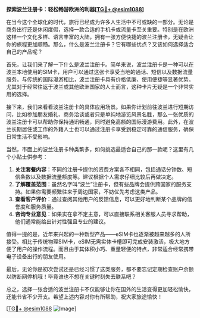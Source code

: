 **探索波兰注册卡：轻松畅游欧洲的利器[[TG💪+ @esim1088](https://t.me/s/esim1088)]**

在当今这个全球化的时代，旅行已经成为许多人生活中不可或缺的一部分。无论是商务出行还是休闲度假，选择一款合适的手机卡或流量卡至关重要。特别是在欧洲这样一个文化多样、语言丰富的大陆，拥有一张方便快捷的波兰注册卡，无疑会让你的旅程更加顺畅。那么，什么是波兰注册卡？它有哪些优点？又该如何选择适合自己的产品呢？

首先，让我们来了解一下什么是波兰注册卡。简单来说，波兰注册卡是一种可以在波兰本地使用的SIM卡，用户可以通过这张卡享受当地的通话、短信以及数据流量服务。与传统的国际漫游相比，波兰注册卡具有价格低廉、使用便捷等显著优势。尤其对于经常往返于波兰或其他欧洲国家的人士而言，这种卡片无疑是一个非常实用的选择。

接下来，我们来看看波兰注册卡的具体应用场景。如果你计划前往波兰进行短期访问，比如参加朋友婚礼、商务洽谈或者只是单纯地游览风景名胜，那么一张优质的波兰注册卡可以帮助你保持通讯畅通，同时避免高额的国际漫游费用。此外，在波兰长期居住或工作的外籍人士也可以通过注册卡享受到稳定可靠的通信服务，确保日常生活不受影响。

当然，市面上的波兰注册卡种类繁多，如何挑选最适合自己的那一款呢？这里有几个小贴士供参考：

1. **关注套餐内容**：不同的注册卡提供的资费方案各不相同，包括通话分钟数、短信条数以及数据流量额度等。建议根据个人需求仔细比较后再做决定。
2. **了解覆盖范围**：虽然名字叫“波兰”注册卡，但有些品牌会提供跨国家的服务支持。如果你需要频繁往来于周边国家，不妨优先考虑这类产品。
3. **查看客户评价**：通过查阅其他用户的反馈信息，可以更好地判断某个品牌的信誉度和服务质量。
4. **咨询专业意见**：如果实在拿不定主意，可以直接联系相关客服人员寻求帮助，他们通常能给出针对性强且专业的建议。

值得一提的是，近年来兴起的一种新型产品——eSIM卡也逐渐被越来越多的人所接受。相比于传统物理SIM卡，eSIM无需实体卡槽即可完成安装激活，极大地方便了用户的操作流程。而且由于其体积小巧、重量轻便的特点，非常适合经常携带电子设备出行的朋友使用。

最后，无论你是初次尝试还是已经习惯了这类服务，都不要忘记定期检查账户余额以防断网停机哦！毕竟谁也不想在关键时刻失去联系吧？

总之，选择一张合适的波兰注册卡不仅能够让你在国外的生活变得更加轻松愉快，还能节省不少开支。希望上述内容对你有所帮助，祝大家旅途愉快！

[[TG💪+ @esim1088](https://t.me/s/esim1088) ![Image](https://i.postimg.cc/4NQfJmqS/Snipaste-2025-05-13-00-14-12.png)]